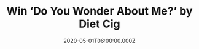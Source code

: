 ---
campaign-uuid: "c-8b46a378-bbbe-4f21-b48e-867ca914d9ac"
type: "Competition"
category: "Music"
date: "2020-05-01T06:00:00.000Z"
end-date: "2020-06-01T23:59:00.000Z"
disable-form: false
is_promoted: false
has_entry_page: true
title: "Win ‘Do You Wonder About Me?’ by Diet Cig"
competition-description: "<p>Following the success of their 2017 debut 'Swear I'm\
  \ Good at This' which earned them a sizeable cult fanbase, Alex Luciano and Noah\
  \ Bowman reveal their second Diet Cig album: ’Do You Wonder About Me?. We are giving\
  \ one copy of their brand new album to one lucky member.</p>\n<p>Want to hear it\
  \ first? Click below and it could be yours!</p>\n"
hero-header: "Win ‘Do You Wonder About Me?’ by Diet Cig"
terms-confirmation: "N/A"
banner-img: "https://assets.expresslyapp.com/asset-1c0c844b-8995-4b70-b618-9cdef0a37645.jpg"
logo-left-href: "aaa.nme.com"
logo-left-image: "https://assets.expresslyapp.com/asset-cb935331-dfb3-41fe-8632-a9e12bb7b27c.jpg"
logo-left-title: "NMEAAA"
bg-image-hero: "https://assets.expresslyapp.com/asset-09824789-9efe-41b7-af86-73eb1203776b.jpg"
bg-image-first: "https://assets.expresslyapp.com/asset-ba27ad4a-8ccb-42f3-9598-dedfd4622f8d.jpg"
section1-content: "<p>'Do You Wonder About Me?’ is the brand new album of Diet Cig.\
  \ A more muscular and confident album than before, but it still contains the witty\
  \ and literate lyrics of Luciano and the overtures towards tweeness that made them\
  \ so beloved the first time out.</p>\n<p>Click below for a chance to win.</p>\n"
entry-title: "Win ‘Do You Wonder About Me?’ by Diet Cig"
entry-content: "<p>Enter the draw to win ‘Do You Wonder About Me?’ by Diet Cig by\
  \ completing the form below before 23:59 on the 1st of June 2020.</p>\n"
has-winner: false
prize-description: "‘Do You Wonder About Me?’ by Diet Cig"
special-conditions: "Multiple entries are allowed up to one every day.\r\n\r\nThis\
  \ competition is also available on: https://club.expressly.io/competitions/diet-cig-do-you-wonder-about-me"
country-restrictions:
- "GB"
---